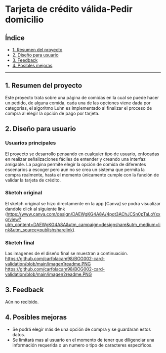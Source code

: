# Tarjeta de crédito válida-Pedir domicilio

## Índice

* [1. Resumen del proyecto](#1-resumen-del-proyecto)
* [2. Diseño para usuario](#2-diseño-para-usuario)
* [3. Feedback](#3-Feedback)
* [4. Posibles mejoras](#4-Posibles-mejoras)


***

## 1. Resumen del proyecto

Este proyecto trata sobre una página de comidas en la cual se puede hacer un pedido, de alguna comida, cada una de las opciones viene dada por categorías, el algoritmo Luhn es implementado al finalizar el proceso de compra al elegir  la opción de pago por tarjeta.

## 2. Diseño para usuario
### Usuarios principales

El proyecto se desarrollo pensando en cualquier tipo de usuario, enfocadas en realizar señalizaciones fáciles de entender y creando una interfaz amigable. La pagina permite elegir la opción de comida de diferentes escenarios a escoger pero aun no se crea un sistema que permita la compra realmente, hasta el momento únicamente cumple con la función de validar la tarjeta de crédito.

### Sketch original
El sketch original se hizo directamente en la app [Canva] se podra visualizar dandole click al siguiente link (https://www.canva.com/design/DAEWgKG4A8A/4pot3AChJCSn0pTaLoYxxg/view?utm_content=DAEWgKG4A8A&utm_campaign=designshare&utm_medium=link&utm_source=publishsharelink).
### Sketch final
Las imagenes de el diseño final se muestran a continuación.
https://github.com/carfolacam98/BOG002-card-validation/blob/main/imagen1readme.PNG
https://github.com/carfolacam98/BOG002-card-validation/blob/main/imagen2readme.PNG
## 3. Feedback

Aún no recibido.


## 4. Posibles mejoras

* Se podrá elegir más de una opción de compra y se guardaran estos datos.
* Se limitará mas al usuario en el momento de tener que diligenciar una información requerida o un numero o tipo de caracteres específicos.
